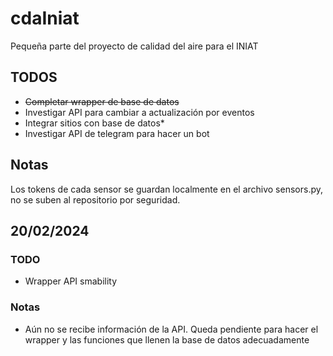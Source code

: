 # cdaIniat
Pequeña parte del proyecto de calidad del aire para el INIAT

## TODOS

- ~~Completar wrapper de base de datos~~
- Investigar API para cambiar a actualización por eventos
- Integrar sitios con base de datos*
- Investigar API de telegram para hacer un bot

## Notas

Los tokens de cada sensor se guardan localmente en el archivo sensors.py, no se suben al repositorio por seguridad.

## 20/02/2024

### TODO
- Wrapper API smability

### Notas
- Aún no se recibe información de la API. Queda pendiente para hacer el wrapper y las funciones que llenen la base
  de datos adecuadamente
